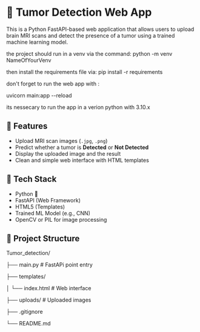 # 🧠 Tumor Detection Web App

This is a Python FastAPI-based web application that allows users to upload brain MRI scans and detect the presence of a tumor using a trained machine learning model.

the project should run in a venv via the command: python -m venv NameOfYourVenv

then install the requirements file via: pip install -r requirements

don't forget to run the web app with :

uvicorn main:app --reload

its nessecary to run the app in a verion python with 3.10.x

## 🚀 Features

- Upload MRI scan images (`.jpg`, `.png`)
- Predict whether a tumor is **Detected** or **Not Detected**
- Display the uploaded image and the result
- Clean and simple web interface with HTML templates

## 🧠 Tech Stack

- Python 🐍
- FastAPI (Web Framework)
- HTML5 (Templates)
- Trained ML Model (e.g., CNN)
- OpenCV or PIL for image processing

## 📂 Project Structure

Tumor_detection/

├── main.py              # FastAPi point entry

├── templates/

│   └── index.html       # Web interface

├── uploads/             # Uploaded images

├── .gitignore

└── README.md
